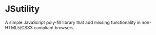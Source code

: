 JSutility
=========

A simple JavaScript poly-fill library that add missing functionality in non-HTML5/CSS3 compliant browsers
